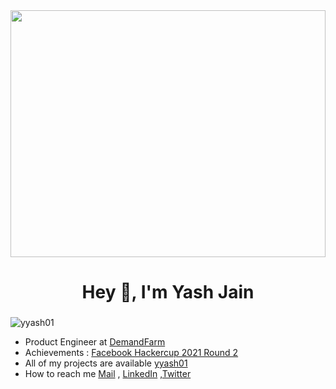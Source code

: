 <img src="https://github.com/user-attachments/assets/eb1a4bbd-9133-4a79-986c-5088e0a7c210" style="height: 395px; width: 100%; object-fit: contain;" />

<h1 align="center">Hey 👋, I'm Yash Jain</h1>
<h3 align="center"></h3>
<p align="left"> <img src="https://komarev.com/ghpvc/?username=yyash01" alt="yyash01" /> </p>

- Product Engineer at [DemandFarm](https://www.demandfarm.com/)<br>
- Achievements : [Facebook Hackercup 2021 Round 2](https://drive.google.com/file/d/1zY5haYyYMKSLHDuLauX3Qf-UGwuAcC4e/view?usp=sharing)
- All of my projects are available  [yyash01](https://github.com/yyash01)
- How to reach me <a href="mailto:yjain3.436@gmail.com">Mail</a> , [LinkedIn](https://www.linkedin.com/in/yash-jain-74551b193/) ,[Twitter](https://twitter.com/JainYash13k)
